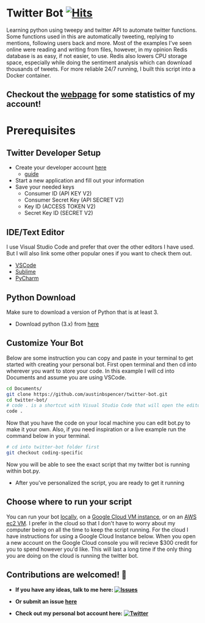 # Twitter Bot [![Hits](https://hits.seeyoufarm.com/api/count/incr/badge.svg?url=https%3A%2F%2Fgithub.com%2Faustinbspencer%2Ftwitter-bot&count_bg=%2300ACEE&title_bg=%23555555&icon=twitter.svg&icon_color=%2300ACEE&title=hits&edge_flat=false)](https://hits.seeyoufarm.com)

Learning python using tweepy and twitter API to automate twitter functions. Some functions used in this are automatically tweeting, replying to mentions, following users back and more. Most of the examples I've seen online were reading and writing from files, however, in my opinion Redis database is as easy, if not easier, to use. Redis also lowers CPU storage space, especially while doing the sentiment analysis which can download thousands of tweets. For more reliable 24/7 running, I built this script into a Docker container.

## Checkout the [webpage](https://git.austinbspencer.com/twitter-bot/) for some statistics of my account!

# Prerequisites

## Twitter Developer Setup

- Create your developer account [here](https://developer.twitter.com/en/apply-for-access)
  - [guide](https://developer.twitter.com/en/docs/twitter-api/getting-started/guide)
- Start a new application and fill out your information
- Save your needed keys
  - Consumer ID (API KEY V2)
  - Consumer Secret Key (API SECRET V2)
  - Key ID (ACCESS TOKEN V2)
  - Secret Key ID (SECRET V2)

## IDE/Text Editor

I use Visual Studio Code and prefer that over the other editors I have used. But I will also link some other popular ones if you want to check them out.

- [VSCode](https://code.visualstudio.com/)
- [Sublime](https://www.sublimetext.com/3)
- [PyCharm](https://www.jetbrains.com/pycharm/download/)

## Python Download

Make sure to download a version of Python that is at least 3.

- Download python (3.x) from [here](https://www.python.org/downloads/)

## Customize Your Bot

Below are some instruction you can copy and paste in your terminal to get started with creating your personal bot. First open terminal and then cd into wherever you want to store your code. In this example I will cd into Documents and assume you are using VSCode.

```bash
cd Documents/
git clone https://github.com/austinbspencer/twitter-bot.git
cd twitter-bot/
# code . is a shortcut with Visual Studio Code that will open the editor with whatever folder you're currently in. If you aren't using VSCode just open the twitter-bot folder from within your editor.
code .
```

Now that you have the code on your local machine you can edit bot.py to make it your own.
Also, if you need inspiration or a live example run the command below in your terminal.

```bash
# cd into twitter-bot folder first
git checkout coding-specific
```

Now you will be able to see the exact script that my twitter bot is running within bot.py.

- After you've personalized the script, you are ready to get it running

## Choose where to run your script

You can run your bot [locally](/README-local.md), on a [Google Cloud VM instance](/README-cloud.md), or on an [AWS ec2 VM](/README-aws.md). I prefer in the cloud so that I don't have to worry about my computer being on all the time to keep the script running. For the cloud I have instructions for using a Google Cloud Instance below. When you open a new account on the Google Cloud console you will recieve $300 credit for you to spend however you'd like. This will last a long time if the only thing you are doing on the cloud is running the twitter bot.

## Contributions are welcomed! 💚

- **If you have any ideas, talk to me here: [![Issues][1.4]][2]**
- **Or submit an issue [here](https://github.com/austinbspencer/twitter-bot/issues)**

- **Check out my personal bot account here: [![Twitter][1.2]][3]**

<!-- link to issues page -->

[1]: https://github.com/austinbspencer/twitter-bot/issues

<!-- link to messaging webapp page -->

[2]: https://git.austinbspencer.com/about/contact/

<!-- links to your social media accounts -->

[3]: https://twitter.com/interntendie

<!-- icons without padding -->

[1.2]: http://i.imgur.com/wWzX9uB.png "twitter icon without padding"
[1.4]: https://i.imgur.com/2SqWbO1.png "mail icon without padding"
